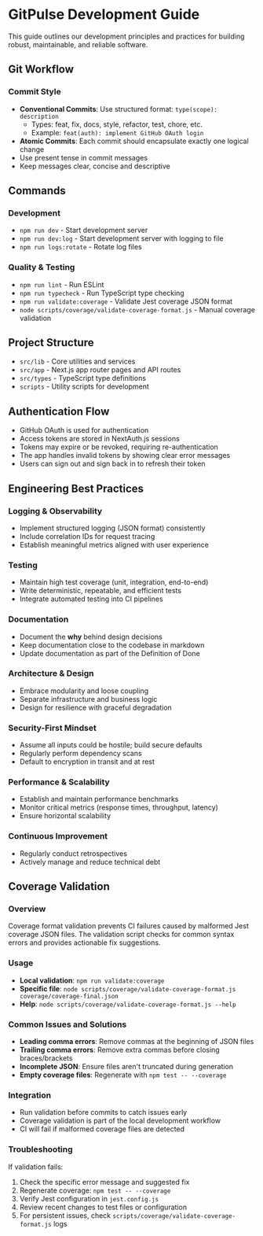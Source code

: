 # GitPulse Development Guide

This guide outlines our development principles and practices for building robust, maintainable, and reliable software.

## Git Workflow

### Commit Style
- **Conventional Commits**: Use structured format: `type(scope): description`
  - Types: feat, fix, docs, style, refactor, test, chore, etc.
  - Example: `feat(auth): implement GitHub OAuth login`
- **Atomic Commits**: Each commit should encapsulate exactly one logical change
- Use present tense in commit messages
- Keep messages clear, concise and descriptive

## Commands

### Development
- `npm run dev` - Start development server
- `npm run dev:log` - Start development server with logging to file
- `npm run logs:rotate` - Rotate log files

### Quality & Testing
- `npm run lint` - Run ESLint
- `npm run typecheck` - Run TypeScript type checking
- `npm run validate:coverage` - Validate Jest coverage JSON format
- `node scripts/coverage/validate-coverage-format.js` - Manual coverage validation

## Project Structure
- `src/lib` - Core utilities and services
- `src/app` - Next.js app router pages and API routes
- `src/types` - TypeScript type definitions
- `scripts` - Utility scripts for development

## Authentication Flow
- GitHub OAuth is used for authentication
- Access tokens are stored in NextAuth.js sessions
- Tokens may expire or be revoked, requiring re-authentication
- The app handles invalid tokens by showing clear error messages
- Users can sign out and sign back in to refresh their token

## Engineering Best Practices

### Logging & Observability
- Implement structured logging (JSON format) consistently
- Include correlation IDs for request tracing
- Establish meaningful metrics aligned with user experience

### Testing
- Maintain high test coverage (unit, integration, end-to-end)
- Write deterministic, repeatable, and efficient tests
- Integrate automated testing into CI pipelines

### Documentation
- Document the **why** behind design decisions
- Keep documentation close to the codebase in markdown
- Update documentation as part of the Definition of Done

### Architecture & Design
- Embrace modularity and loose coupling
- Separate infrastructure and business logic
- Design for resilience with graceful degradation

### Security-First Mindset
- Assume all inputs could be hostile; build secure defaults
- Regularly perform dependency scans
- Default to encryption in transit and at rest

### Performance & Scalability
- Establish and maintain performance benchmarks
- Monitor critical metrics (response times, throughput, latency)
- Ensure horizontal scalability

### Continuous Improvement
- Regularly conduct retrospectives
- Actively manage and reduce technical debt

## Coverage Validation

### Overview
Coverage format validation prevents CI failures caused by malformed Jest coverage JSON files. The validation script checks for common syntax errors and provides actionable fix suggestions.

### Usage
- **Local validation**: `npm run validate:coverage`
- **Specific file**: `node scripts/coverage/validate-coverage-format.js coverage/coverage-final.json`
- **Help**: `node scripts/coverage/validate-coverage-format.js --help`

### Common Issues and Solutions
- **Leading comma errors**: Remove commas at the beginning of JSON files
- **Trailing comma errors**: Remove extra commas before closing braces/brackets
- **Incomplete JSON**: Ensure files aren't truncated during generation
- **Empty coverage files**: Regenerate with `npm test -- --coverage`

### Integration
- Run validation before commits to catch issues early
- Coverage validation is part of the local development workflow
- CI will fail if malformed coverage files are detected

### Troubleshooting
If validation fails:
1. Check the specific error message and suggested fix
2. Regenerate coverage: `npm test -- --coverage`
3. Verify Jest configuration in `jest.config.js`
4. Review recent changes to test files or configuration
5. For persistent issues, check `scripts/coverage/validate-coverage-format.js` logs